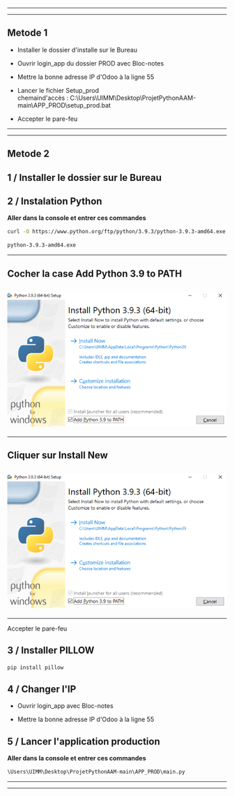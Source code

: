 ----------------------------------------------------------------------------------
----------------------------------------------------------------------------------
## __Metode 1__  
- Installer le dossier d'installe sur le Bureau
- Ouvrir login_app du dossier PROD avec Bloc-notes 
- Mettre la bonne adresse IP d'Odoo à la ligne 55

- Lancer le fichier Setup_prod  
  chemaind'accès : C:\Users\UIMM\Desktop\ProjetPythonAAM-main\APP_PROD\setup_prod.bat
- Accepter le pare-feu

----------------------------------------------------------------------------------
----------------------------------------------------------------------------------
## __Metode 2__

## 1 / Installer le dossier sur le Bureau

## 2 / Instalation Python
__Aller dans la console et entrer ces commandes__   

```bash
curl -O https://www.python.org/ftp/python/3.9.3/python-3.9.3-amd64.exe
```
```bash
python-3.9.3-amd64.exe
```
---------------------------------------------------------------------------------
__Cocher la case Add Python 3.9 to PATH__
---------------------------------------------------------------------------------

![Cocher la case Add Python 3.9 to PATH](Image_README/MicrosoftTeams-image-2.png)
----------------------------------------------------------------------------------
----------------------------------------------------------------------------------  
__Cliquer sur Install New__ 
---------------------------------------------------------------------------------

![Cliquer sur Install New](Image_README/MicrosoftTeams-image-2.png)
----------------------------------------------------------------------------------
----------------------------------------------------------------------------------  
Accepter le pare-feu

## 3 / Installer PILLOW
```bash
pip install pillow
```

## 4 / Changer l'IP
- Ouvrir login_app avec Bloc-notes  

- Mettre la bonne adresse IP d'Odoo à la ligne 55

## 5 / Lancer l'application production
__Aller dans la console et entrer ces commandes__   

```bash
\Users\UIMM\Desktop\ProjetPythonAAM-main\APP_PROD\main.py
```
----------------------------------------------------------------------------------
----------------------------------------------------------------------------------
